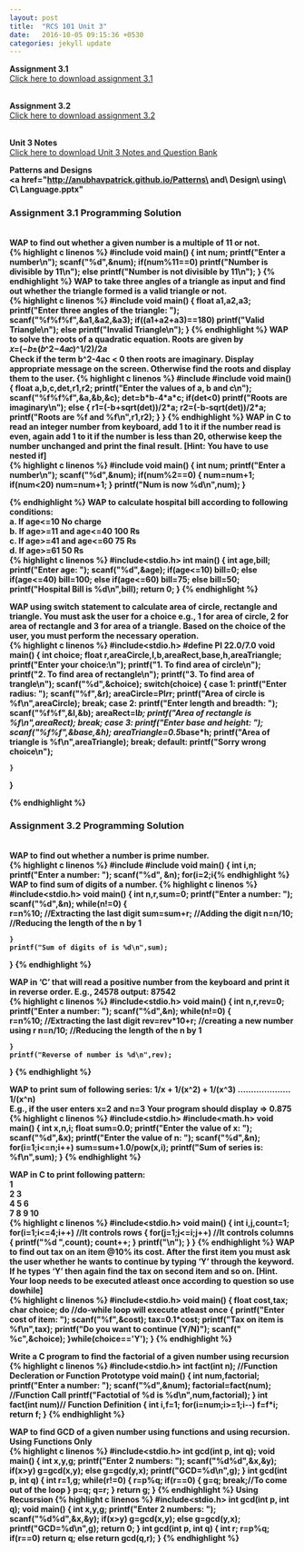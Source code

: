```yaml
---
layout: post
title:  "RCS 101 Unit 3"
date:   2016-10-05 09:15:36 +0530
categories: jekyll update
---
```


<strong> Assignment 3.1 </strong><br>
<a href="http://anubhavpatrick.github.io/RCS101Assignment3.1.pdf "> Click here to download assignment 3.1</a><br>
<br>

<strong> Assignment 3.2 </strong><br>
<a href="http://anubhavpatrick.github.io/RCS101Assignment3.2.pdf "> Click here to download assignment 3.2</a><br>
<br>

<strong>Unit 3 Notes </strong><br>
<a href="http://anubhavpatrick.github.io/RCS101Unit3Notes.pdf"> Click here to download Unit 3 Notes and Question Bank </a><br>

<strong> Patterns and Designs <strong><br>
<a href="http://anubhavpatrick.github.io/Patterns\ and\ Design\ using\ C\ Language.pptx"
<h3> Assignment 3.1 Programming Solution </h3><br>
WAP to find out whether a given number is a multiple of 11 or not.<br>
{% highlight c linenos %}
#include<stdio.h>
void main()
{
	int num;
	printf("Enter a number\n");
	scanf("%d",&num);
	if(num%11==0)
		printf("Number is divisible by 11\n");
	else
		printf("Number is not divisible by 11\n");
}
{% endhighlight %}
WAP to take three angles of a triangle as input and find out whether the triangle formed is a valid triangle or not.<br>
{% highlight c linenos %}
#include<stdio.h>
void main()
{
	float a1,a2,a3;
	printf("Enter three angles of the triangle: ");
	scanf("%f%f%f",&a1,&a2,&a3);
	if((a1+a2+a3)==180)
		printf("Valid Triangle\n");
	else
		printf("Invalid Triangle\n");
}
{% endhighlight %}
WAP to solve the roots of a quadratic equation. Roots are given by<br>
𝑥=(−𝑏±(𝑏^2−4𝑎𝑐)^1/2)/2𝑎<br>
Check if the term b^2-4ac < 0 then roots are imaginary. Display appropriate message on the screen. Otherwise find the roots and display them to the user.
{% highlight c linenos %}
#include<stdio.h>
#include<math.h>
void main()
{
	float a,b,c,det,r1,r2;
	printf("Enter the values of a, b and c\n");
	scanf("%f%f%f",&a,&b,&c);
	det=b*b-4*a*c;
	if(det<0)
		printf("Roots are imaginary\n");
	else
	{
		r1=(-b+sqrt(det))/2*a;
		r2=(-b-sqrt(det))/2*a;
		printf("Roots are %f and %f\n",r1,r2);
	}
}
{% endhighlight %}
WAP in C to read an integer number from keyboard, add 1 to it if the number read is even, again add 1 to it if the number is less than 20, otherwise keep the number unchanged and print the final result.
[Hint: You have to use nested if]<br>
{% highlight c linenos %}
#include<stdio.h>
void main()
{
	int num;
	printf("Enter a number\n");
	scanf("%d",&num);
	if(num%2==0)
	{
		num=num+1;
		if(num<20)
			num=num+1;
	}
	printf("Num is now %d\n",num);
}

{% endhighlight %}
WAP to calculate hospital bill according to following conditions:<br>
a. If age<=10 No charge<br>
b. If age>=11 and age<=40 100 Rs<br>
c. If age>=41 and age<=60 75 Rs<br>
d. If age>=61 50 Rs<br>
{% highlight c linenos %}
#include<stdio.h>
int main()
{
	int age,bill;
	printf("Enter age: ");
	scanf("%d",&age);
	if(age<=10)
		bill=0;
	else if(age<=40)
		bill=100;
	else if(age<=60)
		bill=75;
	else
		bill=50;
	printf("Hospital Bill is %d\n",bill);
	return 0;
}
{% endhighlight %}

WAP using switch statement to calculate area of circle, rectangle and triangle. You must ask the user for a choice e.g., 1 for area of circle, 2 for area of rectangle and 3 for area of a triangle. Based on the choice of the user, you must perform the necessary operation. <br>
{% highlight c linenos %}
#include<stdio.h>
#define PI 22.0/7.0
void main()
{
	int choice;
	float r,areaCircle,l,b,areaRect,base,h,areaTriangle;
	printf("Enter your choice:\n");
	printf("1. To find area of circle\n");
	printf("2. To find area of rectangle\n");
	printf("3. To find area of trangle\n");
	scanf("%d",&choice);
	switch(choice)
	{
		case 1: printf("Enter radius: ");
				scanf("%f",&r);
				areaCircle=PI*r*r;
				printf("Area of circle is %f\n",areaCircle);
				break;
		case 2: printf("Enter length and breadth: ");
				scanf("%f%f",&l,&b);
				areaRect=l*b;
				printf("Area of rectangle is %f\n",areaRect);
				break;
		case 3: printf("Enter base and height: ");
				scanf("%f%f",&base,&h);
				areaTriangle=0.5*base*h;
				printf("Area of triangle is %f\n",areaTriangle);
				break;
		default: printf("Sorry wrong choice\n");

	}
}

{% endhighlight %}
<h3> Assignment 3.2 Programming Solution </h3><br>
WAP to find out whether a number is prime number.<br>
{% highlight c linenos %}
#include<stdio.h>
#include<stdlib.h>
void main()
{
	int i,n;
	printf("Enter a number: ");
	scanf("%d", &n);
	for(i=2;i<n;i++)
	{	
		if(n%i==0)
		{
			printf("%d is not a prime number\n",n);
			exit(0);//To terminate the prog
		}
	}
	printf("%d is a prime number\n",n);
}

{% endhighlight %}
WAP to find sum of digits of a number.
{% highlight c linenos %}
#include<stdio.h>
void main()
{
	int n,r,sum=0;
	printf("Enter a number: ");
	scanf("%d",&n);
	while(n!=0)
	{	
		r=n%10; //Extracting the last digit
		sum=sum+r;	//Adding the digit
		n=n/10; //Reducing the length of the n by 1
		
	}
	printf("Sum of digits of is %d\n",sum);
}
{% endhighlight %}

WAP in ‘C’ that will read a positive number from the keyboard and print it in reverse
order.
E.g., 24578 output: 87542 <br>
{% highlight c linenos %}
#include<stdio.h>
void main()
{
	int n,r,rev=0;
	printf("Enter a number: ");
	scanf("%d",&n);
	while(n!=0)
	{	
		r=n%10; //Extracting the last digit
		rev=rev*10+r;	//creating a new number using r
		n=n/10; //Reducing the length of the n by 1
		
	}
	printf("Reverse of number is %d\n",rev);
}
{% endhighlight %}

WAP to print sum of following series:
1/x + 1/(x^2) + 1/(x^3) ……………….. 1/(x^n)<br>
E.g., if the user enters x=2 and n=3
Your program should display => 0.875
<br>
{% highlight c linenos %}
#include<stdio.h>
#include<math.h>
void main()
{
	int x,n,i;
	float sum=0.0;
	printf("Enter the value of x: ");
	scanf("%d",&x);
	printf("Enter the value of n: ");
	scanf("%d",&n);
	for(i=1;i<=n;i++)
		sum=sum+1.0/pow(x,i);
	printf("Sum of series is: %f\n",sum);
}
{% endhighlight %}

WAP in C to print following pattern:<br>
1<br>
2 3<br>
4 5 6<br>
7 8 9 10
<br>
{% highlight c linenos %}
#include<stdio.h>
void main()
{
	int i,j,count=1;
	for(i=1;i<=4;i++) //It controls rows
	{
		for(j=1;j<=i;j++) //It controls columns
		{
			printf("%d ",count);
			count++;
		}
		printf("\n");
	}
}
{% endhighlight %}
WAP to find out tax on an item @10% its cost. After the first item you must ask the user
whether he wants to continue by typing ‘Y’ through the keyword. If he types ‘Y’ then
again find the tax on second item and so on.
[Hint. Your loop needs to be executed atleast once according to question so use dowhile]
<br>
{% highlight c linenos %}
#include<stdio.h>
void main()
{
	float cost,tax;
	char choice;
	do //do-while loop will execute atleast once
	{ 
		printf("Enter cost of item: ");
		scanf("%f",&cost);
		tax=0.1*cost;
		printf("Tax on item is %f\n",tax);
		printf("Do you want to continue (Y/N)");
		scanf(" %c",&choice);
	}while(choice=='Y');
}
{% endhighlight %}

Write a C program to find the factorial of a given number using recursion
<br>
{% highlight c linenos %}
#include<stdio.h>
int fact(int n); //Function Decleration or Function Prototype
void main()
{
	int num,factorial;
	printf("Enter a number: ");
	scanf("%d",&num);
	factorial=fact(num); //Function Call
	printf("Factotial of %d is %d\n",num,factorial);
}
int fact(int num)// Function Definition
{
	int i,f=1;
	for(i=num;i>=1;i--)
		f=f*i;
	return f;
}
{% endhighlight %}

WAP to find GCD of a given number using functions and using recursion.<br>
<strong> Using Functions Only </strong>
<br>
{% highlight c linenos %}
#include<stdio.h>
int gcd(int p, int q);
void main()
{
	int x,y,g;
	printf("Enter 2 numbers: ");
	scanf("%d%d",&x,&y);
	if(x>y)
		g=gcd(x,y);
	else
		g=gcd(y,x);
	printf("GCD=%d\n",g);
}
int gcd(int p, int q)
{
	int r=1,g;
	while(r!=0)
	{
		r=p%q;
		if(r==0)
		{
			g=q;
			break;//To come out of the loop
		}
		p=q;
		q=r;
	}
	return g;
}
{% endhighlight %}
<strong> Using Recusrsion</strong>
{% highlight c linenos %}
#include<stdio.h>
int gcd(int p, int q);
void main()
{
	int x,y,g;
	printf("Enter 2 numbers: ");
	scanf("%d%d",&x,&y);
	if(x>y)
		g=gcd(x,y);
	else
		g=gcd(y,x);
	printf("GCD=%d\n",g);
	return 0;
}
int gcd(int p, int q)
{
	int r;
	r=p%q;
	if(r==0)
		return q;
	else
		return gcd(q,r);
}
{% endhighlight %}

